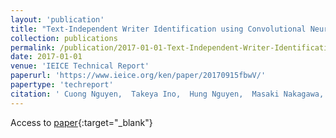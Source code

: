 ```yaml
---
layout: 'publication'
title: "Text-Independent Writer Identification using Convolutional Neural Networks"
collection: publications
permalink: /publication/2017-01-01-Text-Independent-Writer-Identification-using-Convolutional-Neural-Networks
date: 2017-01-01
venue: 'IEICE Technical Report'
paperurl: 'https://www.ieice.org/ken/paper/20170915fbwV/'
papertype: 'techreport'
citation: ' Cuong Nguyen,  Takeya Ino,  Hung Nguyen,  Masaki Nakagawa, &quot;Text-Independent Writer Identification using Convolutional Neural Networks.&quot; IEICE Technical Report, 2017.'
---
```

Access to [paper](https://www.ieice.org/ken/paper/20170915fbwV/){:target="_blank"}